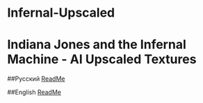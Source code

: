 # Infernal-Upscaled

# Indiana Jones and the Infernal Machine - AI Upscaled Textures

##Русский [ReadMe](http://dege.freeweb.hu/dgVoodoo2/dgVoodoo2/)

##English [ReadMe](http://dege.freeweb.hu/dgVoodoo2/dgVoodoo2/)